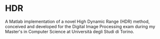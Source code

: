 # HDR
A Matlab implementation of a novel High Dynamic Range (HDR) method, conceived and developed for the Digital Image Processing exam during my Master's in Computer Science at Università degli Studi di Torino.
